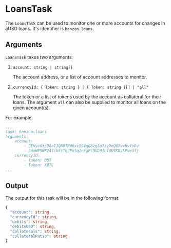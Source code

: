 # LoansTask

The `LoansTask` can be used to monitor one or more accounts for changes in aUSD loans. It's identifier is `honzon.loans`.

## Arguments

`LoansTask` takes two arguments:

1) `account: string | string[]`

    The account address, or a list of account addresses to monitor.

2) `currencyId: { Token: string } | { Token: string }[] | "all"`

    The token or a list of tokens used by the account as collateral for their loans. The argument `all` can also be supplied to monitor all loans on the  given account(s).

For example:

```yaml
...
task: honzon.loans
arguments:
    account:            
        - 5EHyc8XcDAaTJQN8TRd6xc5SVqQ8zg3q7svDeQ6TvzHvYsDv
        - 5HmWP5WF24fchkiTqJPn5q2nrgFf3VD81LfdU7KRJLPve3fj
    currencyId:    
        - Token: DOT
        - Token: XBTC
...
```

## Output

The output for this task will be in the following format:

```typescript
{
  "account": string,
  "currencyId": string,
  "debits": string,
  "debitsUSD": string,
  "collaterals": string,
  "collateralRatio": string
}
```